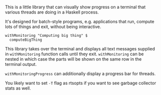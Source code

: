 This is a little library that can visually show progress on a terminal that
various threads are doing in a Haskell process.

It's designed for batch-style programs, e.g. applications that run, compute
lots of things and exit, without being interactive.

```
withMonitoring "Computing big thing" $
  computeBigThing
```

This library takes over the terminal and displays all text messages supplied in
`withMonitoring` function calls until they exit. `withMonitoring` can be nested
in which case the parts will be shown on the same row in the terminal output.

`withMonitoringProgress` can additionally display a progress bar for threads.

You likely want to set `-T` flag as rtsopts if you want to see garbage
collector stats as well.

